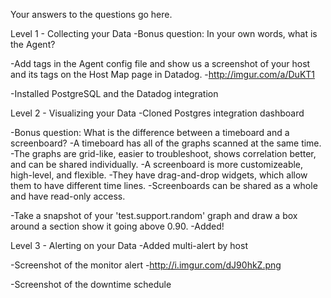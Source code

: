 Your answers to the questions go here.

Level 1 - Collecting your Data
  -Bonus question: In your own words, what is the Agent?

  -Add tags in the Agent config file and show us a screenshot
   of your host and its tags on the Host Map page in Datadog.
   -http://imgur.com/a/DuKT1

  -Installed PostgreSQL and the Datadog integration


Level 2 - Visualizing your Data
  -Cloned Postgres integration dashboard

  -Bonus question: What is the difference between a timeboard and a screenboard?
    -A timeboard has all of the graphs scanned at the same time.
      -The graphs are grid-like, easier to troubleshoot, shows correlation better,
       and can be shared individually.
    -A screenboard is more customizeable, high-level, and flexible.
      -They have drag-and-drop widgets, which allow them to have different time lines.
      -Screenboards can be shared as a whole and have read-only access.

  -Take a snapshot of your 'test.support.random' graph and draw a box around a section
   show it going above 0.90.
      -Added!

Level 3 - Alerting on your Data
  -Added multi-alert by host

  -Screenshot of the monitor alert
    -http://i.imgur.com/dJ90hkZ.png

  -Screenshot of the downtime schedule
